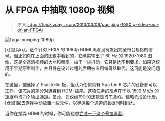 # 从 FPGA 中抽取 1080p 视频

> 原文:[https://hack aday . com/2013/03/08/pumping-1080 p-video-out-of-an-FPGA/](https://hackaday.com/2013/03/08/pumping-1080p-video-out-of-an-fpga/)

![fpga-pumping-1080p](../Images/5fe5579593caf676e0154598650caf96.png)

[仓鼠]承认，这个针对 FPGA 的 1080p HDMI 黑客没有发出完全符合规格的信号。但正如你在上面的图像中看到的，它确实输出了 60 Hz 的 1920×1080 图像，这是全高清视频的大小和频率。由于一些抖动，它只是达不到要求，如果这仅用于早期原型制作，并且将在设计过程的后期被专用编码器取代，这可能是没问题的。

在这里，他选择了 Pipistrello 板，但认为任何具有 Spartan 6 芯片的设备都可以工作，该芯片的差分对连接到 HDMI 插座。这项任务的难点在于以 1500 Mb/s 的速度串行四个输出通道。因此，仅仅编码你的逻辑是行不通的。粗略完成设计后，[仓鼠]回去选择手动放置一些元件，以确保每个通道的数据同时到达。

当你在摆弄 HDMI 的时候，你可能也想[尝试一下这个叠加黑客](http://hackaday.com/2012/01/21/overlaying-video-on-encrypted-hdmi-connections/)。